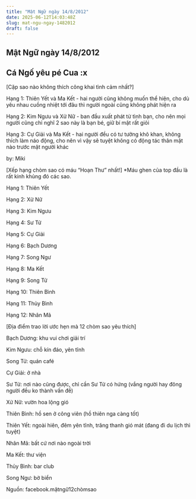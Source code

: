 ```yaml
---
title: "Mật Ngữ ngày 14/8/2012"
date: 2025-06-12T14:03:48Z
slug: mat-ngu-ngay-1482012
draft: false
---
```


## Mật Ngữ ngày 14/8/2012

## Cá Ngố yêu pé Cua :x

[Cặp sao nào không thích công khai tình cảm nhất?]
 

 
 Hạng 1: Thiên Yết và Ma Kết - hai người cũng không muốn thể hiện, cho dù yêu nhau cuồng nhiệt tới đâu thì người ngoài cũng không phát hiện ra

 Hạng 2: Kim Ngưu và Xử Nữ - ban đầu xuất phát từ tình bạn, cho nên mọi người cũng chỉ nghĩ 2 sao này là bạn bé, giữ bí mật rất giỏi

 Hạng 3: Cự Giải và Ma Kết - hai người đều có tư tưởng khô khan, không thích làm náo động, cho nên vì vậy sẽ tuyệt không có động tác thân mật nào trước mặt người khác

 by: Miki
 
 
 
[Xếp hạng chòm sao có máu “Hoạn Thư” nhất!]
 *Máu ghen của top đầu là rất kinh khủng đó các sao.
 

 
 Hạng 1: Thiên Yết

 Hạng 2: Xử Nữ

 Hạng 3: Kim Ngưu

 Hạng 4: Sư Tử

 Hạng 5: Cự Giải
 
Hạng 6: Bạch Dương

 Hạng 7: Song Ngư

 Hạng 8: Ma Kết

 Hạng 9: Song Tử

 Hạng 10: Thiên Bình

 Hạng 11: Thủy Bình

 Hạng 12: Nhân Mã
 
 
 
[Địa điểm trao lời ước hẹn mà 12 chòm sao yêu thích]
 

 
 Bạch Dương: khu vui chơi giải trí

 Kim Ngưu: chỗ kín đáo, yên tĩnh

 Song Tử: quán café

 Cự Giải: ở nhà 

 Sư Tử: nơi nào cũng được, chỉ cần Sư Tử có hứng (vắng người hay đông người đều ko thành vấn đề) 

 Xử Nữ: vườn hoa lộng gió

 Thiên Bình: hồ sen ở công viên (hồ thiên nga càng tốt)

 Thiên Yết: ngoài hiên, đêm yên tĩnh, trăng thanh gió mát (đang đi du lịch thì tuyệt)

 Nhân Mã: bất cứ nơi nào ngoài trời

 Ma Kết: thư viện 

 Thủy Bình: bar club

 Song Ngư: bờ biển 
 
Nguồn: facebook.mậtngữ12chòmsao